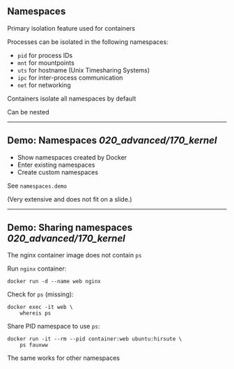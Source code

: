 ## Namespaces

Primary isolation feature used for containers

Processes can be isolated in the following namespaces:

- `pid` for process IDs
- `mnt` for mountpoints
- `uts` for hostname (Unix Timesharing Systems)
- `ipc` for inter-process communication
- `net` for networking

Containers isolate all namespaces by default

Can be nested

---

## Demo: Namespaces <i class="far fa-folder-open tooltip"><span class="tooltiptext tooltip-right">020_advanced/170_kernel</span></i>

- Show namespaces created by Docker
- Enter existing namespaces
- Create custom namespaces

See `namespaces.demo`

(Very extensive and does not fit on a slide.)

---

## Demo: Sharing namespaces <i class="far fa-folder-open tooltip"><span class="tooltiptext tooltip-right">020_advanced/170_kernel</span></i>

The nginx container image does not contain `ps`

Run `nginx` container:

```plaintext
docker run -d --name web nginx
```

Check for `ps` (missing):

```plaintext
docker exec -it web \
    whereis ps
```

Share PID namespace to use `ps`:

```plaintext
docker run -it --rm --pid container:web ubuntu:hirsute \
    ps fauxww
```

The same works for other namespaces
